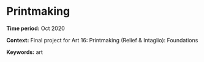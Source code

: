 # Printmaking

**Time period:** Oct 2020

**Context:** Final project for Art 16: Printmaking (Relief & Intaglio): Foundations

**Keywords:** art
